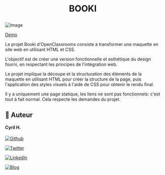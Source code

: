 # <p align="center">BOOKI</p>


        
![Image](https://www.zupimages.net/up/22/41/supp.png)

[Demo](https://orionthedev.github.io/Projet2-OpenClassrooms/)

        
Le projet Booki d'OpenClassrooms consiste à transformer une maquette en site web en utilisant HTML et CSS.

L'objectif est de créer une version fonctionnelle et esthétique du design fourni, en respectant les principes de l'intégration web.

Le projet implique la découpe et la structuration des éléments de la maquette en utilisant HTML pour créer la structure de la page, puis l'application des styles visuels à l'aide de CSS pour obtenir le rendu final.

Il y a uniquement une page statique, les liens ne sont pas fonctionnels: c'est tout à fait normal. 
Cela respecte les demandes du projet.


## 🙇 Auteur
#### Cyril H.





<p dir="auto"><a href="https://github.com/OrionTheDev"><img alt="Github" src="https://camo.githubusercontent.com/297212f5cfd71f14f1a774a22bfd24b24bfa996aa72f4d941f790c8606ca8f0d/68747470733a2f2f696d672e736869656c64732e696f2f62616467652f4769744875622d2532333132313030452e7376673f267374796c653d666f722d7468652d6261646765266c6f676f3d476974687562266c6f676f436f6c6f723d7768697465" data-canonical-src="https://img.shields.io/badge/GitHub-%2312100E.svg?&amp;style=for-the-badge&amp;logo=Github&amp;logoColor=white" style="max-width: 100%;"></a> 

<a href="https://twitter.com/Orion_The_Dev" rel="nofollow"><img alt="Twitter" src="https://camo.githubusercontent.com/e1c2fd3bcd4ed13889ed78d1e814261a7cfbc79ae826198b7813850b15a8d956/68747470733a2f2f696d672e736869656c64732e696f2f62616467652f747769747465722d2532333144413146322e7376673f267374796c653d666f722d7468652d6261646765266c6f676f3d74776974746572266c6f676f436f6c6f723d7768697465" data-canonical-src="https://img.shields.io/badge/twitter-%231DA1F2.svg?&amp;style=for-the-badge&amp;logo=twitter&amp;logoColor=white" style="max-width: 100%;"></a> 

<a href="https://www.linkedin.com/in/orionthedev/" rel="nofollow"><img alt="LinkedIn" src="https://camo.githubusercontent.com/a493f6833f99fb3c85788d6d9305e6b7a42b838e5ee5d138fd9a8214a7e77472/68747470733a2f2f696d672e736869656c64732e696f2f62616467652f6c696e6b6564696e2d2532333030373742352e7376673f267374796c653d666f722d7468652d6261646765266c6f676f3d6c696e6b6564696e266c6f676f436f6c6f723d7768697465" data-canonical-src="https://img.shields.io/badge/linkedin-%230077B5.svg?&amp;style=for-the-badge&amp;logo=linkedin&amp;logoColor=white" style="max-width: 100%;"></a> 

<a href="https://blog.nicolas.brondin-bernard.com" rel="nofollow"><img alt="Blog" src="https://camo.githubusercontent.com/ad0d2f46fc0a236d5a444030bad0825ceb666ed3789080b5acb8aedcc68ec584/68747470733a2f2f696d672e736869656c64732e696f2f62616467652f626c6f672d2532333132313030452e7376673f267374796c653d666f722d7468652d6261646765266c6f676f3d6d656469756d266c6f676f436f6c6f723d7768697465" data-canonical-src="https://img.shields.io/badge/blog-%2312100E.svg?&amp;style=for-the-badge&amp;logo=medium&amp;logoColor=white" style="max-width: 100%;"></a>
</p>


   

    
